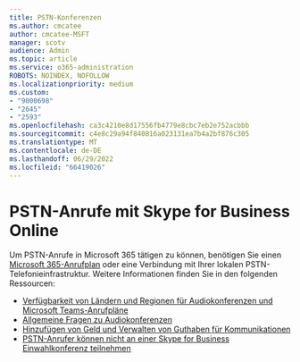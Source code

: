 ```yaml
---
title: PSTN-Konferenzen
ms.author: cmcatee
author: cmcatee-MSFT
manager: scotv
audience: Admin
ms.topic: article
ms.service: o365-administration
ROBOTS: NOINDEX, NOFOLLOW
ms.localizationpriority: medium
ms.custom:
- "9000698"
- "2645"
- "2593"
ms.openlocfilehash: ca3c4210e8d17556fb4779e8cbc7eb2e752acbbb
ms.sourcegitcommit: c4e8c29a94f840816a023131ea7b4a2bf876c305
ms.translationtype: MT
ms.contentlocale: de-DE
ms.lasthandoff: 06/29/2022
ms.locfileid: "66419026"
---
```

# <a name="pstn-calling-with-skype-for-business-online"></a>PSTN-Anrufe mit Skype for Business Online

Um PSTN-Anrufe in Microsoft 365 tätigen zu können, benötigen Sie einen [Microsoft 365-Anrufplan](https://docs.microsoft.com/microsoftteams/what-is-phone-system-in-office-365#more-about-calling-plans) oder eine Verbindung mit Ihrer lokalen PSTN-Telefonieinfrastruktur. Weitere Informationen finden Sie in den folgenden Ressourcen: 

- [Verfügbarkeit von Ländern und Regionen für Audiokonferenzen und Microsoft Teams-Anrufpläne](https://docs.microsoft.com/microsoftteams/country-and-region-availability-for-audio-conferencing-and-calling-plans/country-and-region-availability-for-audio-conferencing-and-calling-plans) 
- [Allgemeine Fragen zu Audiokonferenzen](https://docs.microsoft.com/microsoftteams/audio-conferencing-common-questions)
- [Hinzufügen von Geld und Verwalten von Guthaben für Kommunikationen](https://docs.microsoft.com/microsoftteams/add-funds-and-manage-communications-credits)
- [PSTN-Anrufer können nicht an einer Skype for Business Einwahlkonferenz teilnehmen](https://docs.microsoft.com/SkypeForBusiness/troubleshoot/online-conferencing/pstn-callers-cant-join-dial-in-call)